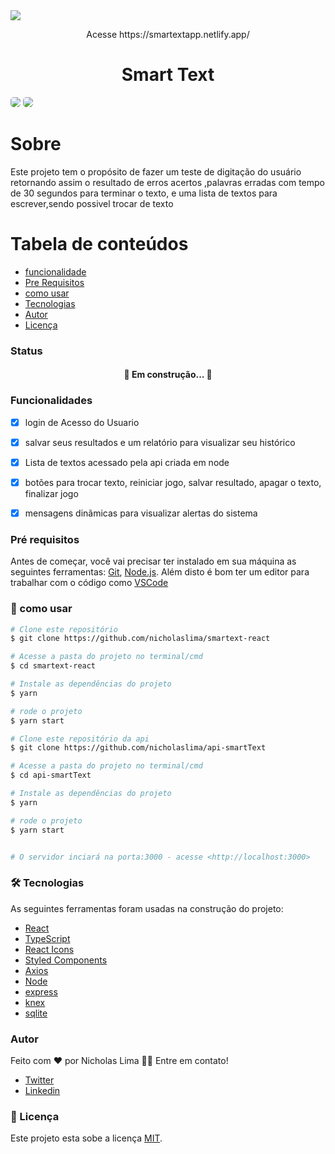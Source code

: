 
<img src="https://img.shields.io/static/v1?label=log&message=smarttext&color=7159c1&style=for-the-badge&logo=ghost"/>

<p align="center">
    Acesse https://smartextapp.netlify.app/
</p>

<h1 align="center">Smart Text</h1>

<div style="display: flex,flex-direction: row">
    <img  style="border-radius: 5px"  src="src/assets/imgs/giphy.gif">
    <img  style="border-radius: 5px"  src="src/assets/imgs/giphy2.gif">
 </div>
<h1>Sobre</h1>

Este projeto tem o propósito de fazer um teste de digitação do usuário retornando assim o resultado de erros acertos ,palavras erradas com tempo de 30 segundos para terminar o texto, e uma lista de textos para escrever,sendo possivel trocar de texto

Tabela de conteúdos
=================
<!--ts-->
   * [funcionalidade](#funcionalidade)
   * [Pre Requisitos](#Pre-requisitos)
   * [como usar](#--como-usar)
   * [Tecnologias](#-tecnologias)
   * [Autor](#autor)
   * [Licença](#Licenca)
<!--te-->

<h3>Status</h3>
<h4 align="center"> 
 🚀 Em construção...  🚧
</h4>

### Funcionalidades

- [x] login de Acesso do Usuario
- [x] salvar seus resultados e um relatório para visualizar seu histórico
- [x] Lista de textos acessado pela api criada em node
- [x] botões para trocar texto, reiniciar jogo, salvar resultado, apagar o texto, finalizar jogo
- [x] mensagens dinãmicas para visualizar alertas do sistema


### Pré requisitos

Antes de começar, você vai precisar ter instalado em sua máquina as seguintes ferramentas:
[Git](https://git-scm.com), [Node.js](https://nodejs.org/en/). 
Além disto é bom ter um editor para trabalhar com o código como [VSCode](https://code.visualstudio.com/)

### 🎲 como usar
```bash
# Clone este repositório
$ git clone https://github.com/nicholaslima/smartext-react

# Acesse a pasta do projeto no terminal/cmd
$ cd smartext-react

# Instale as dependências do projeto
$ yarn 

# rode o projeto
$ yarn start

# Clone este repositório da api
$ git clone https://github.com/nicholaslima/api-smartText

# Acesse a pasta do projeto no terminal/cmd
$ cd api-smartText

# Instale as dependências do projeto
$ yarn 

# rode o projeto
$ yarn start


# O servidor inciará na porta:3000 - acesse <http://localhost:3000>

```  

### 🛠 Tecnologias

As seguintes ferramentas foram usadas na construção do projeto:

- [React](https://pt-br.reactjs.org/)
- [TypeScript](https://www.typescriptlang.org/)
- [React Icons](https://react-icons.github.io/react-icons/)
- [Styled Components](https://styled-components.com/)
- [Axios](https://www.npmjs.com/package/axios)
- [Node](https://nodejs.org/en/)
- [express](https://expressjs.com/pt-br/)
- [knex](http://knexjs.org/)
- [sqlite](https://www.sqlite.org/index.html)


### Autor
 
 Feito com ❤️ por Nicholas Lima 👋🏽 Entre em contato!

- [Twitter](https://twitter.com/nichola58915429)
- [Linkedin](https://www.linkedin.com/in/nicholas-lima-a360311bb/)


### 📝 Licença

Este projeto esta sobe a licença [MIT](./LICENSE).

